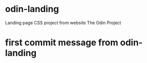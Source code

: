 # odin-landing
Landing page CSS project from website The Odin Project 

# first commit message from odin-landing